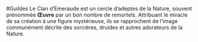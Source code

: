 #Guildes 
Le Clan d’Emeraude est un cercle d’adeptes de la Nature, souvent prénommée **Œuvre** par un bon nombre de remortels. Attribuant le miracle de sa création à une figure mystérieuse, ils se rapprochent de l’image communément décrite des sorcières, druides et autres adorateurs de la Nature.

